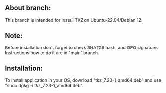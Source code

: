 About branch:
-------------
This branch is intended for install TKZ on Ubuntu-22.04/Debian 12.

Note:
-----
Before installation don't forget to check SHA256 hash, and GPG signature. Instructions how to do it are in "main" branch.

Installation:
-------------
To install application in your OS, download "tkz_7.23-1_amd64.deb" and use "sudo dpkg -i tkz_7.23-1_amd64.deb".



